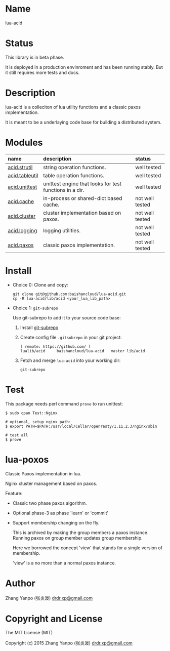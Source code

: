 #   Name

lua-acid

#   Status

This library is in beta phase.

It is deployed in a production envinroment and has been running stably.
But it still requires more tests and docs.

#   Description

lua-acid is a colleciton of lua utility functions and a classic paxos
implementation.

It is meant to be a underlaying code base for building a distributed system.

# Modules

| name                                    | description                                             | status          |
| :--                                     | :--                                                     | :--             |
| [acid.strutil](doc/acid/strutil.md)     | string operation functions.                             | well tested     |
| [acid.tableutil](doc/acid/tableutil.md) | table operation functions.                              | well tested     |
| [acid.unittest](doc/acid/unittest.md)   | unittest engine that looks for test functions in a dir. | well tested     |
| [acid.cache](doc/acid/cache.md)         | in-process or shared-dict based cache.                  | not well tested |
| [acid.cluster](doc/acid/cluster.md)     | cluster implementation based on paxos.                  | not well tested |
| [acid.logging](doc/acid/logging.md)     | logging utilities.                                      | not well tested |
| [acid.paxos](doc/acid/paxos.md)         | classic paxos implementation.                           | not well tested |


# Install

-   Choice 0: Clone and copy:

    ```
    git clone git@github.com:baishancloud/lua-acid.git
    cp -R lua-acid/lib/acid <your_lua_lib_path>
    ```

-   Choice 1: `git-subrepo`

    Use git-subrepo to add it to your source code base:

    1.  Install [git-subrepo](https://github.com/baishancloud/git-subrepo)

    1.  Create config file `.gitsubrepo` in your git project:
        ```
        [ remote: https://github.com/ ]
        lualib/acid     baishancloud/lua-acid   master lib/acid
        ```

    1.  Fetch and merge `lua-acid` into your working dir:
        ```
        git-subrepo
        ```

# Test

This package needs perl command `prove` to run unittest:

```
$ sudo cpan Test::Nginx

# optional, setup nginx path:
$ export PATH=$PATH:/usr/local/Cellar/openresty/1.11.2.3/nginx/sbin

# test all
$ prove
```


# lua-poxos

Classic Paxos implementation in lua.

Nginx cluster management based on paxos.

Feature:

-   Classic two phase paxos algorithm.

-   Optional phase-3 as phase 'learn' or 'commit'

-   Support membership changing on the fly.

    This is archived by making the group members a paxos instance. Running paxos
    on group member updates group membership.

    Here we borrowed the concept 'view' that stands for a single version of
    membership.

    'view' is a no more than a normal paxos instance.

#   Author

Zhang Yanpo (张炎泼) <drdr.xp@gmail.com>

#   Copyright and License

The MIT License (MIT)

Copyright (c) 2015 Zhang Yanpo (张炎泼) <drdr.xp@gmail.com>


